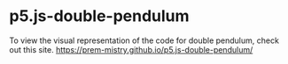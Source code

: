 # p5.js-double-pendulum

To view the visual representation of the code for double pendulum, check out this site.
 https://prem-mistry.github.io/p5.js-double-pendulum/
